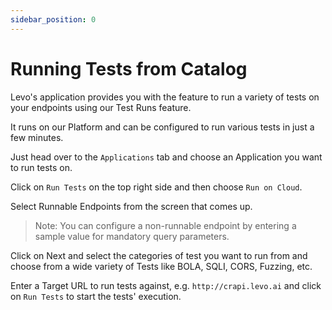 ```yaml
---
sidebar_position: 0
---
```


# Running Tests from Catalog

Levo's application provides you with the feature to run a variety of tests on your endpoints using our Test Runs feature.

It runs on our Platform and can be configured to run various tests in just a few minutes.

Just head over to the `Applications` tab and choose an Application you want to run tests on.

Click on `Run Tests` on the top right side and then choose `Run on Cloud`.

Select Runnable Endpoints from the screen that comes up.

>Note: You can configure a non-runnable endpoint by entering a sample value for mandatory query parameters.

Click on Next and select the categories of test you want to run from and choose from a wide variety of Tests like BOLA, SQLI, CORS, Fuzzing, etc.

Enter a Target URL to run tests against, e.g. `http://crapi.levo.ai` and click on `Run Tests` to start the tests' execution.